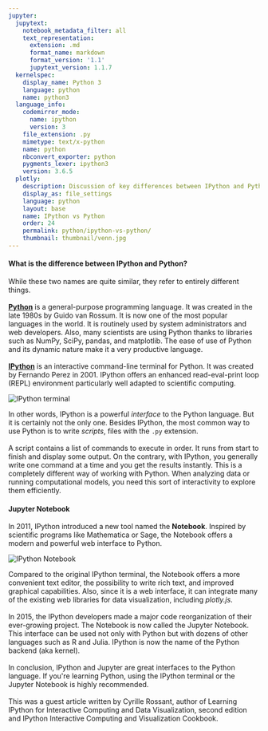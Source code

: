 ```yaml
---
jupyter:
  jupytext:
    notebook_metadata_filter: all
    text_representation:
      extension: .md
      format_name: markdown
      format_version: '1.1'
      jupytext_version: 1.1.7
  kernelspec:
    display_name: Python 3
    language: python
    name: python3
  language_info:
    codemirror_mode:
      name: ipython
      version: 3
    file_extension: .py
    mimetype: text/x-python
    name: python
    nbconvert_exporter: python
    pygments_lexer: ipython3
    version: 3.6.5
  plotly:
    description: Discussion of key differences between IPython and Python
    display_as: file_settings
    language: python
    layout: base
    name: IPython vs Python
    order: 24
    permalink: python/ipython-vs-python/
    thumbnail: thumbnail/venn.jpg
---
```


#### What is the difference between IPython and Python?
While these two names are quite similar, they refer to entirely different things.<br>
<br>
[**Python**](https://www.python.org/) is a general-purpose programming language. It was created in the late 1980s by Guido van Rossum. It is now one of the most popular languages in the world. It is routinely used by system administrators and web developers. Also, many scientists are using Python thanks to libraries such as NumPy, SciPy, pandas, and matplotlib. The ease of use of Python and its dynamic nature make it a very productive language.<br>
<br>
[**IPython**](https://ipython.org/) is an interactive command-line terminal for Python. It was created by Fernando Perez in 2001. IPython offers an enhanced read-eval-print loop (REPL) environment particularly well adapted to scientific computing.


![IPython terminal](https://s3-us-west-1.amazonaws.com/plotly-tutorials/plotly-documentation/images/ipython-console.png)


In other words, IPython is a powerful *interface* to the Python language. But it is certainly not the only one. Besides IPython, the most common way to use Python is to write *scripts*, files with the `.py` extension.<br>
<br>
A script contains a list of commands to execute in order. It runs from start to finish and display some output. On the contrary, with IPython, you generally write one command at a time and you get the results instantly. This is a completely different way of working with Python. When analyzing data or running computational models, you need this sort of interactivity to explore them efficiently.


#### Jupyter Notebook


In 2011, IPython introduced a new tool named the **Notebook**. Inspired by scientific programs like Mathematica or Sage, the Notebook offers a modern and powerful web interface to Python.


![IPython Notebook](https://s3-us-west-1.amazonaws.com/plotly-tutorials/plotly-documentation/images/notebook.png)


Compared to the original IPython terminal, the Notebook offers a more convenient text editor, the possibility to write rich text, and improved graphical capabilities. Also, since it is a web interface, it can integrate many of the existing web libraries for data visualization, including *plotly.js*.<br>
<br>
In 2015, the IPython developers made a major code reorganization of their ever-growing project. The Notebook is now called the Jupyter Notebook. This interface can be used not only with Python but with dozens of other languages such as R and Julia. IPython is now the name of the Python backend (aka kernel).<br>
<br>
In conclusion, IPython and Jupyter are great interfaces to the Python language. If you're learning Python, using the IPython terminal or the Jupyter Notebook is highly recommended.<br>
<br>
This was a guest article written by Cyrille Rossant, author of Learning IPython for Interactive Computing and Data Visualization, second edition and IPython Interactive Computing and Visualization Cookbook.